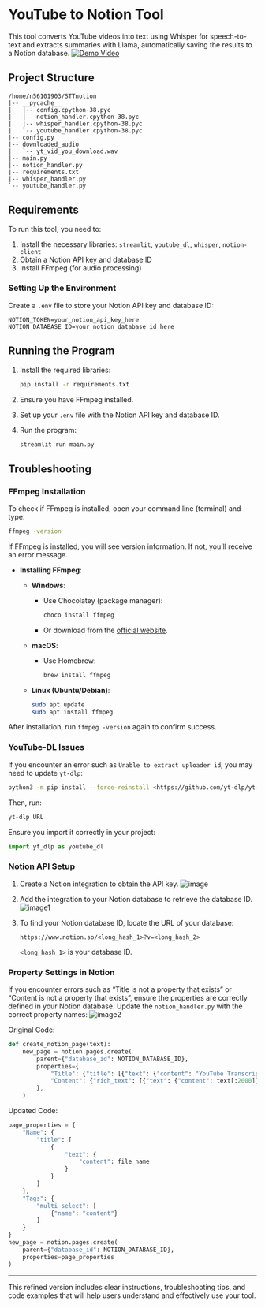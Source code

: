 # YouTube to Notion Tool

This tool converts YouTube videos into text using Whisper for speech-to-text and extracts summaries with Llama, automatically saving the results to a Notion database.
[![Demo Video](https://github.com/user-attachments/assets/02491dcb-05c6-4b99-8bcc-062d5334ecd1)](https://youtu.be/4gRKq7Wg6Mg)


## Project Structure

```
/home/n56101903/STTnotion
|-- __pycache__
|   |-- config.cpython-38.pyc
|   |-- notion_handler.cpython-38.pyc
|   |-- whisper_handler.cpython-38.pyc
|   `-- youtube_handler.cpython-38.pyc
|-- config.py
|-- downloaded_audio
|   `-- yt_vid_you_download.wav
|-- main.py
|-- notion_handler.py
|-- requirements.txt
|-- whisper_handler.py
`-- youtube_handler.py

```

## Requirements

To run this tool, you need to:

1. Install the necessary libraries: `streamlit`, `youtube_dl`, `whisper`, `notion-client`
2. Obtain a Notion API key and database ID
3. Install FFmpeg (for audio processing)

### Setting Up the Environment

Create a `.env` file to store your Notion API key and database ID:

```
NOTION_TOKEN=your_notion_api_key_here
NOTION_DATABASE_ID=your_notion_database_id_here

```

## Running the Program

1. Install the required libraries:
    
    ```bash
    pip install -r requirements.txt
    
    ```
    
2. Ensure you have FFmpeg installed.
3. Set up your `.env` file with the Notion API key and database ID.
4. Run the program:
    
    ```bash
    streamlit run main.py
    
    ```
    

## Troubleshooting

### FFmpeg Installation

To check if FFmpeg is installed, open your command line (terminal) and type:

```bash
ffmpeg -version

```

If FFmpeg is installed, you will see version information. If not, you’ll receive an error message.

- **Installing FFmpeg**:
    - **Windows**:
        - Use Chocolatey (package manager):
            
            ```bash
            choco install ffmpeg
            
            ```
            
        - Or download from the [official website](https://ffmpeg.org/download.html).
    - **macOS**:
        - Use Homebrew:
            
            ```bash
            brew install ffmpeg
            
            ```
            
    - **Linux (Ubuntu/Debian)**:
        
        ```bash
        sudo apt update
        sudo apt install ffmpeg
        
        ```
        

After installation, run `ffmpeg -version` again to confirm success.

### YouTube-DL Issues

If you encounter an error such as `Unable to extract uploader id`, you may need to update `yt-dlp`:

```bash
python3 -m pip install --force-reinstall <https://github.com/yt-dlp/yt-dlp/archive/master.tar.gz>

```

Then, run:

```bash
yt-dlp URL

```

Ensure you import it correctly in your project:

```python
import yt_dlp as youtube_dl

```

### Notion API Setup

1. Create a Notion integration to obtain the API key.
    ![image](https://github.com/user-attachments/assets/84ae1650-4f7b-4574-89b6-74e9140e9b26)
    
    
2. Add the integration to your Notion database to retrieve the database ID.
    ![image1](https://github.com/user-attachments/assets/b42abdf2-0449-433e-b49b-c5a31fd28520)

    
3. To find your Notion database ID, locate the URL of your database:
    
    `https://www.notion.so/<long_hash_1>?v=<long_hash_2>`
    
    `<long_hash_1>` is your database ID.
    

### Property Settings in Notion

If you encounter errors such as “Title is not a property that exists” or “Content is not a property that exists”, ensure the properties are correctly defined in your Notion database. Update the `notion_handler.py` with the correct property names:
![image2](https://github.com/user-attachments/assets/1899b0b8-e59a-4c48-a632-5b369fb415f9)


Original Code:

```python
def create_notion_page(text):
    new_page = notion.pages.create(
        parent={"database_id": NOTION_DATABASE_ID},
        properties={
            "Title": {"title": [{"text": {"content": "YouTube Transcription"}}]},
            "Content": {"rich_text": [{"text": {"content": text[:2000]}}]},  # Notion API limit
        },
    )

```

Updated Code:

```python
page_properties = {
    "Name": {
        "title": [
            {
                "text": {
                    "content": file_name
                }
            }
        ]
    },
    "Tags": {
        "multi_select": [
            {"name": "content"}
        ]
    }
}
new_page = notion.pages.create(
    parent={"database_id": NOTION_DATABASE_ID},
    properties=page_properties
)

```

---

This refined version includes clear instructions, troubleshooting tips, and code examples that will help users understand and effectively use your tool.
